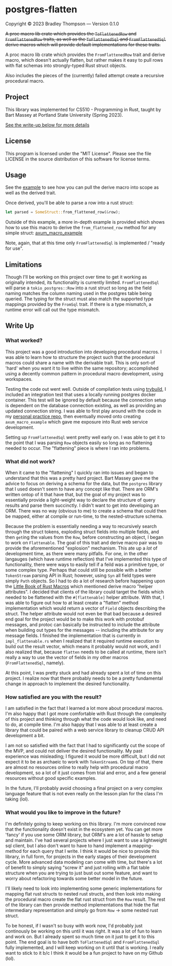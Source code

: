# postgres-flatten

Copyright © 2023 Bradley Thompson — Version 0.1.0

~~A proc macro lib crate which provides the `ToFlattenedRow` and `FromFlattenedRow` traits,
as well as the `ToFlattenedSql` and `FromFlattenedSql` derive macros which will provide
default implementations for these traits.~~

A proc macro lib crate which provides the `FromFlattenedRow` trait and derive macro, which
doesn't actually flatten, but rather makes it easy to pull rows with flat schemas into
strongly-typed Rust struct objects.

Also includes the pieces of the (currently) failed attempt create a recursive
procedural macro.

## Project

This library was implemented for CS510 - Programming in Rust, taught by Bart Massey at
Portland State University (Spring 2023).

[See the write-up below for more details](#write-up)

## License

This program is licensed under the "MIT License". Please see the file LICENSE in the source
distribution of this software for license terms.

## Usage

See the [example](/examples/example.rs) to see how you can pull the derive macro into scope
as well as the derived trait.

Once derived, you'll be able to parse a row into a rust struct:

```rust
let parsed = SomeStruct::from_flattened_row(&row);
```

Outside of this example, a more in-depth example is provided
which shows how to use this macro to derive the `from_flattened_row` method for any simple
struct: [axum_macro_example](https://gitlab.cecs.pdx.edu/bradlet2/axum_macro_example)

Note, again, that at this time only `FromFlattenedSql` is implemented / "ready for use".

## Limitations

Though I'll be working on this project over time to get it working as originally intended,
its functionality is currently limited. `FromFlattenedSql` will parse a `tokio_postgres::Row`
into a rust struct so long as the field naming matches the column naming used in the postgres
table being queried. The typing for the struct must also match the supported type mappings
provided by the `FromSql` trait. If there is a type mismatch, a runtime error will call
out the type mismatch.

## Write Up

### What worked?

This project was a good introduction into developing procedural macros. I was able to learn
how to structure the project such that the procedural macros could share a name with the
derivable trait. This is only sort-of 'hard' when you want it to live within the same
repository; accomplished using a decently common pattern in procedural macro development,
using workspaces.

Testing the code out went well. Outside of compilation tests using [trybuild](https://docs.rs/trybuild/latest/trybuild/),
I included an integration test that uses a locally running postgres docker container.
This test will be ignored by default because the connection setup is dependent on the
database connection existing, as well as providing an updated connection string. I was able
to first play around with the code in my [personal practice repo](https://github.com/bradlet/bradlet-rust-practice),
then eventually moved onto creating `axum_macro_example` which gave me exposure into Rust
web service development.

Setting up `FromFlattenedSql` went pretty well early on. I was able to get it to the point
that I was parsing `Row` objects easily so long as no flattening needed to occur. The
"flattening" piece is where I ran into problems.

### What did not work?

When it came to the "flattening" I quickly ran into issues and began to understand that
this was a pretty hard project. Bart Massey gave me the advice to focus on deriving a
schema for the data, but the `postgres` library that I used doesn't seem to have any
concept like that. There are ORM's written ontop of it that have that, but the goal
of my project was to essentially provide a light-weight way to declare the structure of
query results and parse them succinctly. I didn't want to get into developing an ORM.
There was no way (obvious to me) to create a schema that could then be mapped,
either at compile or run-time, to the nested-structure schema.

Because the problem is essentially needing a way to recursively search through the
struct tokens, exploding struct fields into multiple fields, and then `get`ing the
values from the `Row`, before constructing an object, I began to work on `Flattenable`.
The goal of this trait and derive macro pair was to provide the aforementioned
"explosion" mechanism. This ate up a _lot_ of development time, as there were many
pitfalls. For one, in the other langauges (which have runtime reflection) that I've
implemented this type of functionality, there were ways to easily tell if a feild was
a primitive type, or some complex type. Perhaps that could still be possible with
a better `TokenStream` parsing API in Rust; however, using `Syn` all field types
were simply `Path` objects. So I had to do a lot of research before happening upon
the [Little Book of Rust Macros](https://veykril.github.io/tlborm/) which mentioned
derive macro "helper attributes". I decided that clients of the library could
target the fields which needed to be flattened with the `#[flattenable]` helper
attribute. With that, I was able to figure out how to at least create a "flatten"
method implementation which would return a vector of `Field` objects describing
the struct. The helper attribute would not even be that bad because a desired end
goal for the project would be to make this work with protobuf messages, and protoc
can basically be instructed to include the attribute when building out types for the
messages -- including the attribute for any message fields. I finished the
implementation that is currently in `impl_flattenable.rs` when I realized that it
required runtime execution to build out the result vector, which means it probably
would not work, and I also realized that, because `flatten` needs to be called at
runtime, there isn't really a way to use the vector of fields in my other macros
(`FromFlattenedSql`, namely).

At this point, I was pretty stuck and had already spent a lot of time on this project.
I realize now that there probably needs to be a pretty fundamental change in approach
to implement the desired functionality.

### How satisfied are you with the result?

I am satisfied in the fact that I learned a lot more about procedural macros.
I'm also happy that I got more comfortable with Rust through the complexity of
this project and thinking through what the code would look like, and need to do,
at compile time. I'm also happy that I was able to at least create a library that
could be paired with a web service library to cleanup CRUD API development a bit.

I am not so satisfied with the fact that I had to significantly cut the scope of
the MVP, and could not deliver the desired functionality. My past experience was
misleading; I figured it would be more difficult, but I did not expect it to be
as archaeic to work with `TokenStream`s. On top of that, there are almost no
resources online to really help with procedural macro development, so a lot of it
just comes from trial and error, and a few general resources without good specific
examples.

In the future, I'll probably avoid choosing a final project on a very complex
language feature that is not even really on the lesson plan for the class I'm
taking (lol).

### What would you like to improve in the future?

I'm definitely going to keep working on this library. I'm more convinced now that
the functionality doesn't exist in the ecosystem yet. You can get more 'fancy' if
you use some ORM library, but ORM's are a lot of hassle to setup and maintain. I've
had several projects where I just want to use a lightweight sql client, but I also
don't want to have to hand implement a mapping-method for each query that I write.
I think it would be nice to provide this library, in full form, for projects in the
early stages of their development cycle. More advanced data modeling can come with
time, but there's a lot of benefit to simply saying "screw it" and just rolling with
a flat table structure when you are trying to just bust out some feature, and want
to worry about refactoring towards some better model in the future.

I'll likely need to look into implementing some generic implementations for mapping
flat rust structs to nested rust structs, and then look into making the procedural
macro create the flat rust struct from the `Row` result. The rest of the library can
then provide method implementations that hide the flat intermediary representation
and simply go from `Row` -> some nested rust struct.

To be honest, if I wasn't so busy with work now, I'd probably just continously be
working on this until it was right. It was a lot of fun to learn and work on. But
I already spent so much time on it just to get it to this point. The end goal is 
to have both `ToFlattenedSql` and `FromFlattenedSql` fully implemented, and I will
keep working on it until that is working. I really want to stick to it b/c I think 
it would be a fun project to have on my Github (lol).

